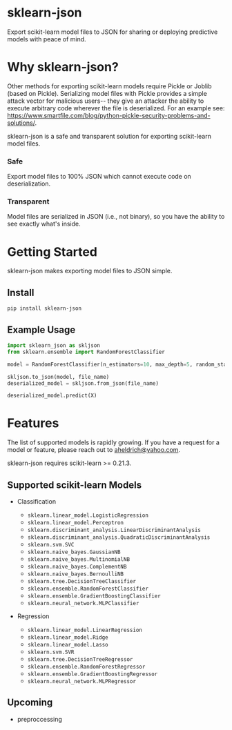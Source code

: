 # sklearn-json
Export scikit-learn model files to JSON for sharing or deploying predictive models with peace of mind.

# Why sklearn-json?
Other methods for exporting scikit-learn models require Pickle or Joblib (based on Pickle). Serializing model files with Pickle provides a simple attack vector for malicious users-- they give an attacker the ability to execute arbitrary code wherever the file is deserialized. For an example see: https://www.smartfile.com/blog/python-pickle-security-problems-and-solutions/.

sklearn-json is a safe and transparent solution for exporting scikit-learn model files.

### Safe
Export model files to 100% JSON which cannot execute code on deserialization.

### Transparent
Model files are serialized in JSON (i.e., not binary), so you have the ability to see exactly what's inside.

# Getting Started

sklearn-json makes exporting model files to JSON simple.

## Install
```
pip install sklearn-json
```
## Example Usage

```python
import sklearn_json as skljson
from sklearn.ensemble import RandomForestClassifier

model = RandomForestClassifier(n_estimators=10, max_depth=5, random_state=0).fit(X, y)

skljson.to_json(model, file_name)
deserialized_model = skljson.from_json(file_name)

deserialized_model.predict(X)
```

# Features
The list of supported models is rapidly growing. If you have a request for a model or feature, please reach out to aheldrich@yahoo.com.

sklearn-json requires scikit-learn >= 0.21.3.

## Supported scikit-learn Models

* Classification
    * `sklearn.linear_model.LogisticRegression`
    * `sklearn.linear_model.Perceptron`
    * `sklearn.discriminant_analysis.LinearDiscriminantAnalysis`
    * `sklearn.discriminant_analysis.QuadraticDiscriminantAnalysis`
    * `sklearn.svm.SVC`
    * `sklearn.naive_bayes.GaussianNB`
    * `sklearn.naive_bayes.MultinomialNB`
    * `sklearn.naive_bayes.ComplementNB`
    * `sklearn.naive_bayes.BernoulliNB`
    * `sklearn.tree.DecisionTreeClassifier`
    * `sklearn.ensemble.RandomForestClassifier`
    * `sklearn.ensemble.GradientBoostingClassifier`
    * `sklearn.neural_network.MLPClassifier`

* Regression
    * `sklearn.linear_model.LinearRegression`
    * `sklearn.linear_model.Ridge`
    * `sklearn.linear_model.Lasso`
    * `sklearn.svm.SVR`
    * `sklearn.tree.DecisionTreeRegressor`
    * `sklearn.ensemble.RandomForestRegressor`
    * `sklearn.ensemble.GradientBoostingRegressor`
    * `sklearn.neural_network.MLPRegressor`

## Upcoming

* preproccessing

